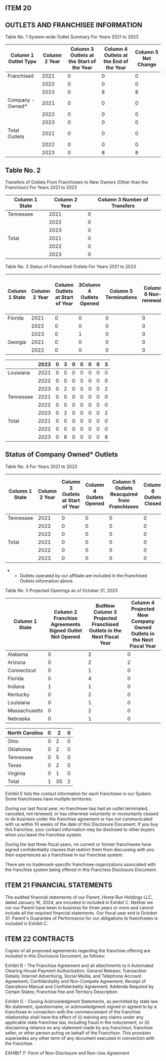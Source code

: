 ## ITEM 20

## OUTLETS AND FRANCHISEE INFORMATION

Table No. 1 System-wide Outlet Summary For Years 2021 to 2023

| Column 1 Outlet Type   |   Column 2 Year |   Column 3 Outlets at the Start of the Year |   Column 4 Outlets at the End of the Year |   Column 5 Net Change |
|------------------------|-----------------|---------------------------------------------|-------------------------------------------|-----------------------|
| Franchised             |            2021 |                                           0 |                                         0 |                     0 |
|                        |            2022 |                                           0 |                                         0 |                     0 |
|                        |            2023 |                                           0 |                                         8 |                     8 |
| Company - Owned*       |            2021 |                                           0 |                                         0 |                     0 |
|                        |            2022 |                                           0 |                                         0 |                     0 |
|                        |            2023 |                                           0 |                                         0 |                     0 |
| Total Outlets          |            2021 |                                           0 |                                         0 |                     0 |
|                        |            2022 |                                           0 |                                         0 |                     0 |
|                        |            2023 |                                           0 |                                         8 |                     8 |

## Table No. 2

Transfers of Outlets From Franchisees to New Owners (Other than the Franchisor) For Years 2021 to 2023

| Column 1 State   |   Column 2 Year |   Column 3 Number of Transfers |
|------------------|-----------------|--------------------------------|
| Tennessee        |            2021 |                              0 |
|                  |            2022 |                              0 |
|                  |            2023 |                              0 |
| Total            |            2021 |                              0 |
|                  |            2022 |                              0 |
|                  |            2023 |                              0 |

Table No. 3 Status of Franchised Outlets For Years 2021 to 2023

| Column 1 State   |   Column 2 Year |   Column Outlets at Start of Year |   3Column 4 Outlets Opened |   Column 5 Terminations |   Column 6 Non- renewals |   Column 7 Reacquired by Franchisor |   Column 8 Ceased Operations - Other Reasons |   Column 9 Outlets at End of the Year |
|------------------|-----------------|-----------------------------------|----------------------------|-------------------------|--------------------------|-------------------------------------|----------------------------------------------|---------------------------------------|
| Florida          |            2021 |                                 0 |                          0 |                       0 |                        0 |                                   0 |                                            0 |                                     0 |
|                  |            2022 |                                 0 |                          0 |                       0 |                        0 |                                   0 |                                            0 |                                     0 |
|                  |            2023 |                                 0 |                          1 |                       0 |                        0 |                                   0 |                                            0 |                                     1 |
| Georgia          |            2021 |                                 0 |                          0 |                       0 |                        0 |                                   0 |                                            0 |                                     0 |
|                  |            2022 |                                 0 |                          0 |                       0 |                        0 |                                   0 |                                            0 |                                     0 |

|           |   2023 |   0 |   3 |   0 |   0 |   0 |   0 |   3 |
|-----------|--------|-----|-----|-----|-----|-----|-----|-----|
| Louisiana |   2021 |   0 |   0 |   0 |   0 |   0 |   0 |   0 |
|           |   2022 |   0 |   0 |   0 |   0 |   0 |   0 |   0 |
|           |   2023 |   0 |   2 |   0 |   0 |   0 |   0 |   2 |
| Tennessee |   2021 |   0 |   0 |   0 |   0 |   0 |   0 |   0 |
|           |   2022 |   0 |   0 |   0 |   0 |   0 |   0 |   0 |
|           |   2023 |   0 |   2 |   0 |   0 |   0 |   0 |   2 |
| Total     |   2021 |   0 |   0 |   0 |   0 |   0 |   0 |   0 |
|           |   2022 |   0 |   0 |   0 |   0 |   0 |   0 |   0 |
|           |   2023 |   0 |   8 |   0 |   0 |   0 |   0 |   8 |

## Status of Company Owned* Outlets

Table No. 4 For Years 2021 to 2023

| Column 1 State   |   Column 2 Year |   Column 3 Outlets at Start of Year |   Column 4 Outlets Opened |   Column 5 Outlets Reacquired from Franchisees |   Column 6 Outlets Closed |   Column 7 Outlets Sold to Franchisees |   Column 8 Outlets at End of the Year |
|------------------|-----------------|-------------------------------------|---------------------------|------------------------------------------------|---------------------------|----------------------------------------|---------------------------------------|
| Tennessee        |            2021 |                                   0 |                         0 |                                              0 |                         0 |                                      0 |                                     0 |
|                  |            2022 |                                   0 |                         0 |                                              0 |                         0 |                                      0 |                                     0 |
|                  |            2023 |                                   0 |                         0 |                                              0 |                         0 |                                      0 |                                     0 |
| Total            |            2021 |                                   0 |                         0 |                                              0 |                         0 |                                      0 |                                     0 |
|                  |            2022 |                                   0 |                         0 |                                              0 |                         0 |                                      0 |                                     0 |
|                  |            2023 |                                   0 |                         0 |                                              0 |                         0 |                                      0 |                                     0 |

- * Outlets operated by our affiliate are included in the Franchised Outlets information above.

Table No. 5 Projected Openings as of October 31, 2023

| Column 1 State   |   Column 2 Franchise Agreements Signed Outlet Not Opened |   ButNew Column 3 Projected Franchised Outlets in the Next Fiscal Year |   Column 4 Projected New Company Owned Outlets in the Next Fiscal Year |
|------------------|----------------------------------------------------------|------------------------------------------------------------------------|------------------------------------------------------------------------|
| Alabama          |                                                        0 |                                                                      2 |                                                                      0 |
| Arizona          |                                                        0 |                                                                      2 |                                                                      2 |
| Connecticut      |                                                        0 |                                                                      1 |                                                                      0 |
| Florida          |                                                        0 |                                                                      4 |                                                                      0 |
| Indiana          |                                                        1 |                                                                      1 |                                                                      0 |
| Kentucky         |                                                        0 |                                                                      2 |                                                                      0 |
| Louisiana        |                                                        0 |                                                                      1 |                                                                      0 |
| Massachusetts    |                                                        0 |                                                                      2 |                                                                      0 |
| Nebraska         |                                                        0 |                                                                      1 |                                                                      0 |

| North Carolina   |   0 |   2 |   0 |
|------------------|-----|-----|-----|
| Ohio             |   0 |   2 |   0 |
| Oklahoma         |   0 |   2 |   0 |
| Tennessee        |   0 |   5 |   0 |
| Texas            |   0 |   2 |   0 |
| Virginia         |   0 |   1 |   0 |
| Total            |   1 |  30 |   2 |

Exhibit E lists the contact information for each franchisee in our System.  Some franchisees have multiple territories.

During  our  last  fiscal  year,  no  franchisee  has  had  an  outlet  terminated,  canceled,  not  renewed,  or  has otherwise  voluntarily  or  involuntarily  ceased  to  do  business  under  the  franchise  agreement  or  has  not communicated with us within 10 weeks of the date of this Disclosure Document. If you buy this franchise, your contact information may be disclosed to other buyers when you leave the franchise system.

During the last three fiscal years, no current or former franchisees have signed confidentiality clauses that restrict them from discussing with you their experiences as a franchisee in our franchise system.

There are no trademark-specific franchisee organizations associated with the franchise system being offered in this Franchise Disclosure Document.

## ITEM 21 FINANCIAL STATEMENTS

The audited financial statements of our Parent, Home Run Holdings LLC, dated January 16, 2024, are included in included in Exhibit C.   Neither we nor our Parent have been in business for three years or more and cannot include all the required financial statements.  Our fiscal year end is October 31.   Parent's Guarantee of Performance for our obligations to franchisees is included in Exhibit C.

## ITEM 22 CONTRACTS

Copies of all proposed agreements regarding the franchise offering are included in this Disclosure Document, as follows:

Exhibit  B  -  The  Franchise  Agreement  and  all  attachments  to  it  Automated  Clearing  House  Payment Authorization;  General  Release;  Transaction  Details;  Internet  Advertising,  Social  Media,  and  Telephone Account  Agreement;  Confidentiality  and  Non-Compete  Agreement;  Receipt  of  Operations  Manual  and Confidentiality Agreement; Addenda Required by Certain States; Franchise Fee and Territory Description

Exhibit G - Closing Acknowledgment Statements, as permitted by state law.  No statement, questionnaire, or  acknowledgment signed or agreed to by a franchisee in  connection  with the  commencement  of the franchise relationship shall have the effect of (i) waiving any claims under any applicable state franchise law,  including  fraud  in  the  inducement,  or  (ii)  disclaiming  reliance  on  any  statement  made  by  any franchisor, franchise seller, or other person acting on behalf of the Franchisor.  This provision supersedes any other term of any document executed in connection with the franchise.

EXHIBIT F: Form of Non-Disclosure and Non-Use Agreement